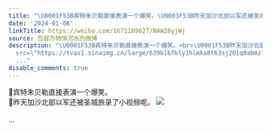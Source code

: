 ```yaml
---
title: "\U0001F53B宾特朱贝勒直接表演一个爆笑。\U0001F53B昨天加沙北部以军还被圣城旅录了小视频呢。 [图片]"
date: '2024-01-08'
linkTitle: https://weibo.com/1671109627/NAW20yjWj
source: 包容万物恒河水的微博
description: "\U0001F53B宾特朱贝勒直接表演一个爆笑。<br>\U0001F53B昨天加沙北部以军还被圣城旅录了小视频呢。 <img style=\"\"
  src=\"https://tvax1.sinaimg.cn/large/639b1bfbly1hlmka8t63sj20iq0abmzl.jpg\" referrerpolicy=\"no-referrer\"><br><br>
  ..."
disable_comments: true
---
```

🔻宾特朱贝勒直接表演一个爆笑。<br>🔻昨天加沙北部以军还被圣城旅录了小视频呢。 <img style="" src="https://tvax1.sinaimg.cn/large/639b1bfbly1hlmka8t63sj20iq0abmzl.jpg" referrerpolicy="no-referrer"><br><br> ...